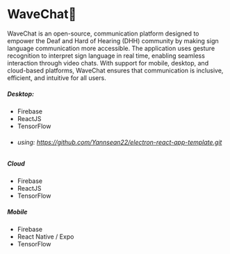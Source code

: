 # WaveChat👋

WaveChat is an open-source, communication platform designed to empower the Deaf and Hard of Hearing (DHH) community by making sign language communication more accessible. The application uses gesture recognition to interpret sign language in real time, enabling seamless interaction through video chats. With support for mobile, desktop, and cloud-based platforms, WaveChat ensures that communication is inclusive, efficient, and intuitive for all users.

##### Desktop:
  * Firebase
  * ReactJS
  * TensorFlow
  * ###### using: https://github.com/Yannsean22/electron-react-app-template.git

##### Cloud
  * Firebase
  * ReactJS
  * TensorFlow
    
##### Mobile
  * Firebase
  * React Native / Expo
  * TensorFlow
